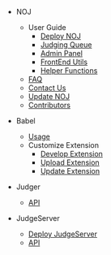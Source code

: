 - NOJ

  - User Guide
    - [Deploy NOJ](noj/guide/deploy.md)
    - [Judging Queue](noj/guide/queue.md)
    - [Admin Panel](noj/guide/admin.md)
    - [FrontEnd Utils](noj/guide/frontend.md)
    - [Helper Functions](noj/guide/helper.md)
  - [FAQ](noj/faq.md)
  - [Contact Us](noj/guide/contact.md)
  - [Update NOJ](noj/update.md)
  - [Contributors](noj/team.md)

- Babel
  - [Usage](babel/usage.md)
  - Customize Extension
    - [Develop Extension](babel/develop.md)
    - [Upload Extension](babel/upload.md)
    - [Update Extension](babel/update.md)

- Judger

  - [API](judger/api.md)

- JudgeServer

  - [Deploy JudgeServer](judgeserver/deploy.md)
  - [API](judgeserver/api.md)
